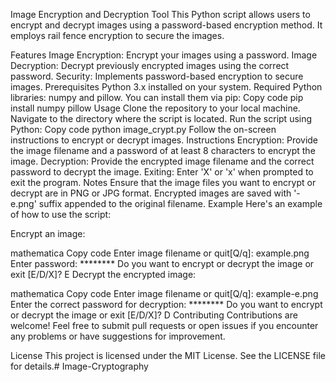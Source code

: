 Image Encryption and Decryption Tool
This Python script allows users to encrypt and decrypt images using a password-based encryption method. It employs rail fence encryption to secure the images.

Features
Image Encryption: Encrypt your images using a password.
Image Decryption: Decrypt previously encrypted images using the correct password.
Security: Implements password-based encryption to secure images.
Prerequisites
Python 3.x installed on your system.
Required Python libraries: numpy and pillow. You can install them via pip:
Copy code
pip install numpy pillow
Usage
Clone the repository to your local machine.
Navigate to the directory where the script is located.
Run the script using Python:
Copy code
python image_crypt.py
Follow the on-screen instructions to encrypt or decrypt images.
Instructions
Encryption: Provide the image filename and a password of at least 8 characters to encrypt the image.
Decryption: Provide the encrypted image filename and the correct password to decrypt the image.
Exiting: Enter 'X' or 'x' when prompted to exit the program.
Notes
Ensure that the image files you want to encrypt or decrypt are in PNG or JPG format.
Encrypted images are saved with '-e.png' suffix appended to the original filename.
Example
Here's an example of how to use the script:

Encrypt an image:

mathematica
Copy code
Enter image filename or quit[Q/q]: example.png
Enter password: ********
Do you want to encrypt or decrypt the image or exit [E/D/X]? E
Decrypt the encrypted image:

mathematica
Copy code
Enter image filename or quit[Q/q]: example-e.png
Enter the correct password for decryption: ********
Do you want to encrypt or decrypt the image or exit [E/D/X]? D
Contributing
Contributions are welcome! Feel free to submit pull requests or open issues if you encounter any problems or have suggestions for improvement.

License
This project is licensed under the MIT License. See the LICENSE file for details.# Image-Cryptography
